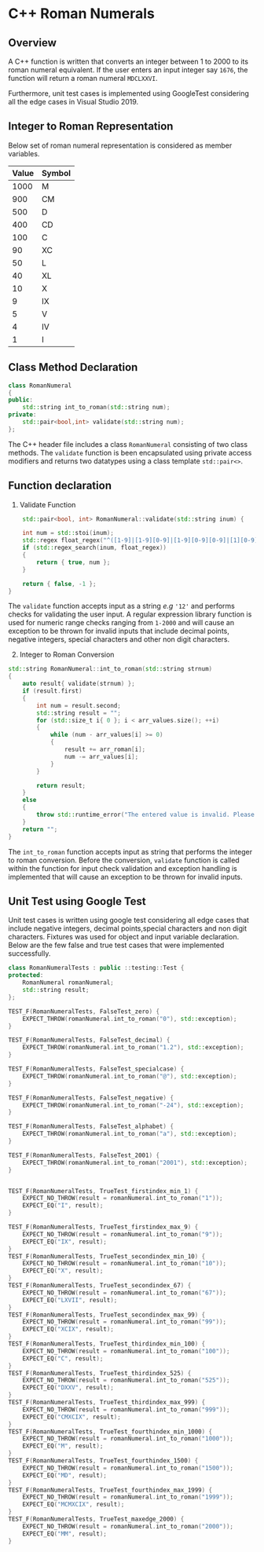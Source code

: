 # C++ Roman Numerals

## Overview
A C++ function is written that converts an integer between 1 to 2000 to its roman numeral equivalent. If the user enters an input integer say `1676`, the function will return a roman numeral `MDCLXXVI`.

Furthermore, unit test cases is implemented using GoogleTest considering all the edge cases in Visual Studio 2019.

## Integer to Roman Representation

Below set of roman numeral representation is considered as member variables.

Value|Symbol
-----|-----
1000|M
900|CM
500|D
400|CD
100|C
90|XC
50|L
40|XL
10|X
9|IX
5|V
4|IV
1|I

## Class Method Declaration

```cpp
class RomanNumeral
{
public:
	std::string int_to_roman(std::string num);
private:
	std::pair<bool,int> validate(std::string num);
};
```

The C++ header file includes a class `RomanNumeral` consisting of two class methods. The `validate` function is been encapsulated using private access modifiers and returns two datatypes using a class template `std::pair<>`.

## Function declaration

1. Validate Function

```cpp
    std::pair<bool, int> RomanNumeral::validate(std::string inum) {

	int num = std::stoi(inum);
	std::regex float_regex("^([1-9]|[1-9][0-9]|[1-9][0-9][0-9]|[1][0-9][0-9][0-9]|2000)$", std::regex_constants::ECMAScript | std::regex_constants::icase);
	if (std::regex_search(inum, float_regex))
	{
		return { true, num };
	}

	return { false, -1 };
}
```

The `validate` function accepts input as a string *e.g* `'12'` and performs checks for validating the user input. A regular expression library function is used for numeric range checks ranging from `1-2000` and will cause an exception to be thrown for invalid inputs that include decimal points, negative integers, special characters and other non digit characters. 

2. Integer to Roman Conversion

```cpp
std::string RomanNumeral::int_to_roman(std::string strnum)
{
	auto result{ validate(strnum) };
	if (result.first)
	{
		int num = result.second;
		std::string result = "";
		for (std::size_t i{ 0 }; i < arr_values.size(); ++i)
		{
			while (num - arr_values[i] >= 0)
			{
				result += arr_roman[i];
				num -= arr_values[i];
			}
		}

		return result;
	}
	else
	{
		throw std::runtime_error("The entered value is invalid. Please enter a valid integer between 1 and 2000");
	}
	return "";
}
```
The `int_to_roman` function accepts input as string that performs the integer to roman conversion. Before the conversion, `validate` function is called within the function for input check validation and exception handling is implemented  that will cause an exception to be thrown for invalid inputs.

## Unit Test using Google Test

Unit test cases is written using google test considering all edge cases that include negative integers, decimal points,special characters and non digit characters. Fixtures was used for object and input variable declaration. Below are the few false and true test cases that were implemented successfully.

```cpp
class RomanNumeralTests : public ::testing::Test {
protected:
	RomanNumeral romanNumeral;
	std::string result;
};

TEST_F(RomanNumeralTests, FalseTest_zero) {
	EXPECT_THROW(romanNumeral.int_to_roman("0"), std::exception);
}

TEST_F(RomanNumeralTests, FalseTest_decimal) {
	EXPECT_THROW(romanNumeral.int_to_roman("1.2"), std::exception);
}

TEST_F(RomanNumeralTests, FalseTest_specialcase) {
	EXPECT_THROW(romanNumeral.int_to_roman("@"), std::exception);
}

TEST_F(RomanNumeralTests, FalseTest_negative) {
	EXPECT_THROW(romanNumeral.int_to_roman("-24"), std::exception);
}

TEST_F(RomanNumeralTests, FalseTest_alphabet) {
	EXPECT_THROW(romanNumeral.int_to_roman("a"), std::exception);
}

TEST_F(RomanNumeralTests, FalseTest_2001) {
	EXPECT_THROW(romanNumeral.int_to_roman("2001"), std::exception);
}


TEST_F(RomanNumeralTests, TrueTest_firstindex_min_1) {
	EXPECT_NO_THROW(result = romanNumeral.int_to_roman("1"));
	EXPECT_EQ("I", result);
}

TEST_F(RomanNumeralTests, TrueTest_firstindex_max_9) {
	EXPECT_NO_THROW(result = romanNumeral.int_to_roman("9"));
	EXPECT_EQ("IX", result);
}
TEST_F(RomanNumeralTests, TrueTest_secondindex_min_10) {
	EXPECT_NO_THROW(result = romanNumeral.int_to_roman("10"));
	EXPECT_EQ("X", result);
}
TEST_F(RomanNumeralTests, TrueTest_secondindex_67) {
	EXPECT_NO_THROW(result = romanNumeral.int_to_roman("67"));
	EXPECT_EQ("LXVII", result);
}
TEST_F(RomanNumeralTests, TrueTest_secondindex_max_99) {
	EXPECT_NO_THROW(result = romanNumeral.int_to_roman("99"));
	EXPECT_EQ("XCIX", result);
}
TEST_F(RomanNumeralTests, TrueTest_thirdindex_min_100) {
	EXPECT_NO_THROW(result = romanNumeral.int_to_roman("100"));
	EXPECT_EQ("C", result);
}
TEST_F(RomanNumeralTests, TrueTest_thirdindex_525) {
	EXPECT_NO_THROW(result = romanNumeral.int_to_roman("525"));
	EXPECT_EQ("DXXV", result);
}
TEST_F(RomanNumeralTests, TrueTest_thirdindex_max_999) {
	EXPECT_NO_THROW(result = romanNumeral.int_to_roman("999"));
	EXPECT_EQ("CMXCIX", result);
}
TEST_F(RomanNumeralTests, TrueTest_fourthindex_min_1000) {
	EXPECT_NO_THROW(result = romanNumeral.int_to_roman("1000"));
	EXPECT_EQ("M", result);
}
TEST_F(RomanNumeralTests, TrueTest_fourthindex_1500) {
	EXPECT_NO_THROW(result = romanNumeral.int_to_roman("1500"));
	EXPECT_EQ("MD", result);
}
TEST_F(RomanNumeralTests, TrueTest_fourthindex_max_1999) {
	EXPECT_NO_THROW(result = romanNumeral.int_to_roman("1999"));
	EXPECT_EQ("MCMXCIX", result);
}
TEST_F(RomanNumeralTests, TrueTest_maxedge_2000) {
	EXPECT_NO_THROW(result = romanNumeral.int_to_roman("2000"));
	EXPECT_EQ("MM", result);
}
```
